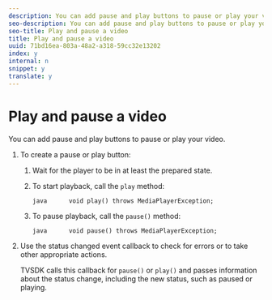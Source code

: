 ```yaml
---
description: You can add pause and play buttons to pause or play your video.
seo-description: You can add pause and play buttons to pause or play your video.
seo-title: Play and pause a video
title: Play and pause a video
uuid: 71bd16ea-803a-48a2-a318-59cc32e13202
index: y
internal: n
snippet: y
translate: y
---
```


# Play and pause a video

You can add pause and play buttons to pause or play your video.


1. To create a pause or play button:
   1. Wait for the player to be in at least the prepared state.
   1. To start playback, call the `play` method:
   
   
      ```
      java      void play() throws MediaPlayerException;
      ```
   
   1. To pause playback, call the `pause()` method:
   
   
      ```
      java      void pause() throws MediaPlayerException;
      ```
   
1. Use the status changed event callback to check for errors or to take other appropriate actions.

   TVSDK calls this callback for `pause()` or `play()` and passes information about the status change, including the new status, such as paused or playing. 

